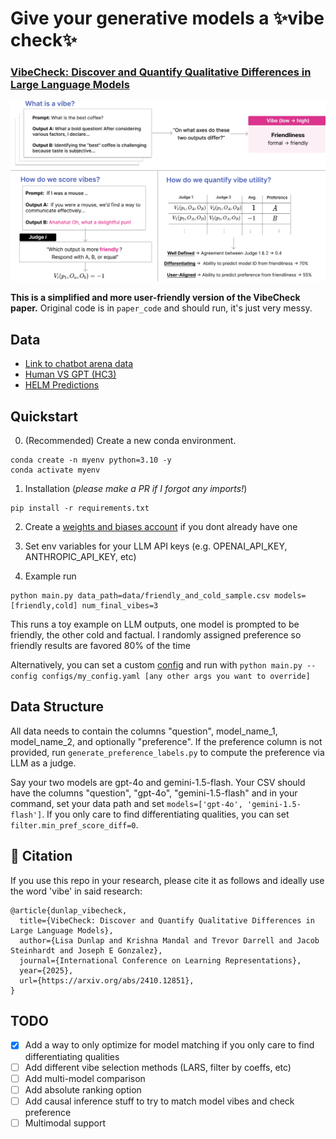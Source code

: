 # Give your generative models a ✨vibe check✨


### [VibeCheck: Discover and Quantify Qualitative Differences in Large Language Models](https://arxiv.org/abs/2410.12851)

<p align="center">
  <img src="method_vibecheck.png" width="800">
</p>


**This is a simplified and more user-friendly version of the VibeCheck paper.** Original code is in `paper_code` and should run, it's just very messy. 
<!-- Still working on adding all the functionality of the orignal code but the core functionality is here and the visualizations are much better. Namely we moved to using [LOTUS](https://lotus-ai.readthedocs.io/en/latest/), a pandas wrapper to easily run LLM/embedding calls on your data. It reduced my many thousand lines of code to like 2 files. I'm telling you it's the bees knees. -->

## Data

* [Link to chatbot arena data](https://huggingface.co/datasets/lmarena-ai/Llama-3-70b-battles)
* [Human VS GPT (HC3)](https://huggingface.co/datasets/Hello-SimpleAI/HC3)
* [HELM Predictions](https://crfm.stanford.edu/helm/classic/latest/)

## Quickstart

0. (Recommended) Create a new conda environment.
   
  ```
  conda create -n myenv python=3.10 -y
  conda activate myenv
  ```

1. Installation (*please make a PR if I forgot any imports!*)
```
pip install -r requirements.txt
```

2. Create a [weights and biases account](https://wandb.ai/site) if you dont already have one

3. Set env variables for your LLM API keys (e.g. OPENAI_API_KEY, ANTHROPIC_API_KEY, etc)

<!-- To run local models, you can use the [LiteLLM library](https://docs.litellm.ai/docs/) with notes on how to set up with LOTUS [here](https://lotus-ai.readthedocs.io/en/latest/llm.html) -->

4. Example run
```
python main.py data_path=data/friendly_and_cold_sample.csv models=[friendly,cold] num_final_vibes=3
```
This runs a toy example on LLM outputs, one model is prompted to be friendly, the other cold and factual. I randomly assigned preference so friendly results are favored 80% of the time

Alternatively, you can set a custom [config](configs/base.yaml) and run with `python main.py --config configs/my_config.yaml [any other args you want to override]`

## Data Structure

All data needs to contain the columns "question", model_name_1, model_name_2, and optionally "preference". If the preference column is not provided, run `generate_preference_labels.py` to compute the preference via LLM as a judge.

Say your two models are gpt-4o and gemini-1.5-flash. Your CSV should have the columns "question", "gpt-4o", "gemini-1.5-flash" and in your command, set your data path and set `models=['gpt-4o', 'gemini-1.5-flash']`. If you only care to find differentiating qualities, you can set `filter.min_pref_score_diff=0`.

## 🎯 Citation

If you use this repo in your research, please cite it as follows and ideally use the word 'vibe' in said research:
```
@article{dunlap_vibecheck,
  title={VibeCheck: Discover and Quantify Qualitative Differences in Large Language Models},
  author={Lisa Dunlap and Krishna Mandal and Trevor Darrell and Jacob Steinhardt and Joseph E Gonzalez},
  journal={International Conference on Learning Representations},
  year={2025},
  url={https://arxiv.org/abs/2410.12851},
}
```

## TODO

- [X] Add a way to only optimize for model matching if you only care to find differentiating qualities
- [ ] Add different vibe selection methods (LARS, filter by coeffs, etc)
- [ ] Add multi-model comparison
- [ ] Add absolute ranking option
- [ ] Add causal inference stuff to try to match model vibes and check preference
- [ ] Multimodal support
